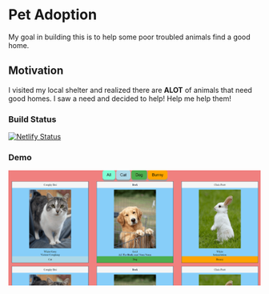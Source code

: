 # Pet Adoption

My goal in building this is to help some poor troubled animals find a good home.

## Motivation 

I visited my local shelter and realized there are **ALOT** of animals that need good homes.
I saw a need and decided to help!
Help me help them!

### Build Status

[![Netlify Status](https://api.netlify.com/api/v1/badges/f50c50f6-cc10-44df-91a9-1c4cb03c2cfb/deploy-status)](https://app.netlify.com/sites/petadoptioncenter/deploys)

### Demo 

![Pet Adoption Demo](https://github.com/josephtmartin/pet-adoption/blob/master/demo/personal-bio-site.gif)
